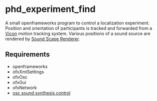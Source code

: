 # phd_experiment_find
A small openframeworks program to control a localization experiment.
Position and orientation of participants is tracked and forwarded from a [Vicon]
motion tracking system. Various positions of a sound source are rendered by
[Sound Scape Renderer].

## Requirements
* openframeworks
* ofxXmlSettings
* ofxOsc
* ofxGui
* ofxNetwork
* [osc sound synthesis control]

[Vicon]:http://www.vicon.com
[Sound Scape Renderer]:http://spatialaudio.net/ssr/
[osc sound synthesis control]:https://github.com/felixdollack/osc_sound_synthesis_control
